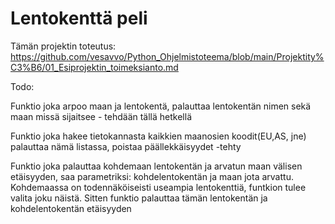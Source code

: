 # Lentokenttä peli


Tämän projektin toteutus: https://github.com/vesavvo/Python_Ohjelmistoteema/blob/main/Projektity%C3%B6/01_Esiprojektin_toimeksianto.md



Todo:

  Funktio joka arpoo maan ja lentokentä, palauttaa lentokentän nimen sekä maan missä sijaitsee - tehdään tällä hetkellä
   
  Funktio joka hakee tietokannasta kaikkien maanosien koodit(EU,AS, jne) palauttaa nämä listassa, poistaa päällekkäisyydet -tehty
  
  Funktio joka palauttaa kohdemaan lentokentän ja arvatun maan välisen etäisyyden, saa parametriksi: kohdelentokentän ja maan jota arvattu.
  Kohdemaassa on todennäköiseisti useampia lentokenttiä, funtkion tulee valita joku näistä. Sitten funktio palauttaa tämän lentokentän ja kohdelentokentän etäisyyden
  
